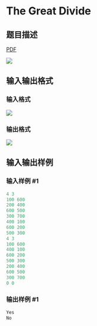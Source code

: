 # The Great Divide

## 题目描述

[problemUrl]: https://uva.onlinejudge.org/index.php?option=com_onlinejudge&Itemid=8&category=14&page=show_problem&problem=1197

[PDF](https://uva.onlinejudge.org/external/102/p10256.pdf)

![](https://cdn.luogu.com.cn/upload/vjudge_pic/UVA10256/c296fffcf6cb74ba982a19d550844810800273dc.png)

## 输入输出格式

### 输入格式

![](https://cdn.luogu.com.cn/upload/vjudge_pic/UVA10256/e71992ef5f3809fc22c6962254b4b9a07e7bbd7d.png)

### 输出格式

![](https://cdn.luogu.com.cn/upload/vjudge_pic/UVA10256/1f9481e46bfd391e7b4e6c4b4e8bf3ea8146bcc8.png)

## 输入输出样例

### 输入样例 #1

```cpp
4 3
100 600
200 400
600 500
300 700
400 100
600 200
500 300
4 3
100 600
400 100
600 200
500 300
200 400
600 500
300 700
0 0
```


### 输出样例 #1

```cpp
Yes
No
```


